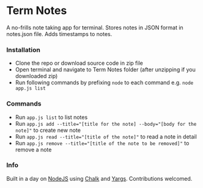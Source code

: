 # Term Notes
A no-frills note taking app for terminal. Stores notes in JSON format in notes.json file. Adds timestamps to notes.

### Installation
- Clone the repo or download source code in zip file
- Open terminal and navigate to Term Notes folder (after unzipping if you downloaded zip)
- Run following commands by prefixing `node` to each command e.g. `node app.js list`

### Commands

- Run `app.js list` to list notes
- Run `app.js add --title="[title for the note] --body="[body for the note]"` to create new note
- Run `app.js read --title="[title of the note]"` to read a note in detail
- Run `app.js remove --title="[title of the note to be removed]"` to remove a note 

### Info
Built in a day on [NodeJS](http://nodejs.org/ "NodeJS") using [Chalk](https://www.npmjs.com/package/chalk "Chalk") and [Yargs](https://www.npmjs.com/package/yargs "Yargs"). Contributions welcomed.